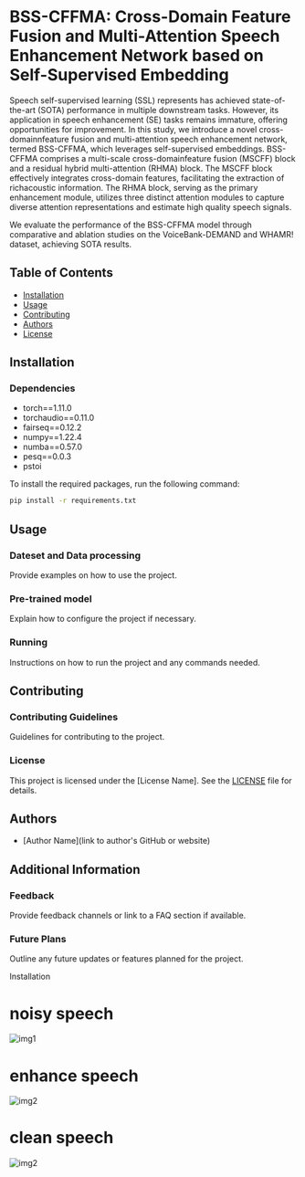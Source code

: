 # BSS-CFFMA: Cross-Domain Feature Fusion and Multi-Attention Speech Enhancement Network based on Self-Supervised Embedding

Speech self-supervised learning (SSL) represents has achieved state-of-the-art (SOTA) performance in multiple downstream tasks. However, its application in speech enhancement (SE) tasks remains immature, offering opportunities for improvement. In this study, we introduce a novel cross-domainnfeature fusion and multi-attention speech enhancement network, termed BSS-CFFMA, which leverages self-supervised embeddings. BSS-CFFMA comprises a multi-scale cross-domainfeature fusion (MSCFF) block and a residual hybrid multi-attention (RHMA) block. The MSCFF block effectively integrates cross-domain features, facilitating the extraction of richacoustic information. The RHMA block, serving as the primary enhancement module, utilizes three distinct attention modules to capture diverse attention representations and estimate high quality speech signals.

We evaluate the performance of the BSS-CFFMA model through comparative and ablation studies on the VoiceBank-DEMAND and WHAMR! dataset, achieving SOTA results.

## Table of Contents

- [Installation](#installation)
- [Usage](#usage)
- [Contributing](#contributing)
- [Authors](#authors)
- [License](#license)

## Installation

### Dependencies
- torch==1.11.0
- torchaudio==0.11.0
- fairseq==0.12.2
- numpy==1.22.4
- numba==0.57.0
- pesq==0.0.3
- pstoi

To install the required packages, run the following command:

```bash
pip install -r requirements.txt
```

## Usage

### Dateset and Data processing

Provide examples on how to use the project.

### Pre-trained model

Explain how to configure the project if necessary.

### Running

Instructions on how to run the project and any commands needed.

## Contributing

### Contributing Guidelines

Guidelines for contributing to the project.

### License

This project is licensed under the [License Name]. See the [LICENSE](LICENSE) file for details.

## Authors

- [Author Name](link to author's GitHub or website)

## Additional Information

### Feedback

Provide feedback channels or link to a FAQ section if available.

### Future Plans

Outline any future updates or features planned for the project.



Installation

# noisy speech

![img1](img/noisy.png) 

# enhance speech

![img2](img/enhance.png)

# clean speech

![img2](img/clean.png)

